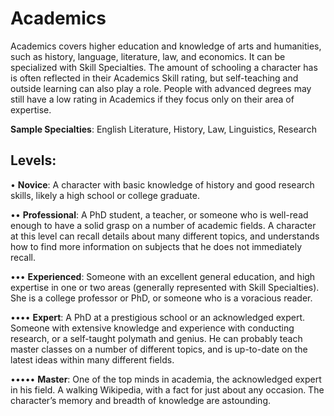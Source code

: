 # **Academics**
Academics covers higher education and knowledge of arts and humanities, such as history, language, literature, law, and economics. It can be specialized with Skill Specialties. The amount of schooling a character has is often reflected in their Academics Skill rating, but self-teaching and outside learning can also play a role. People with advanced degrees may still have a low rating in Academics if they focus only on their area of expertise.

**Sample Specialties**: English Literature, History, Law,
Linguistics, Research

## Levels:
• **Novice**: A character with basic knowledge of history and good research skills, likely a high school or college graduate.

•• **Professional**: A PhD student, a teacher, or someone who is well-read enough to have a solid grasp
on a number of academic fields. A character at this level can recall details about many different topics,
and understands how to find more information
on subjects that he does not immediately recall.

••• **Experienced**: Someone with an excellent general
education, and high expertise in one or two areas
(generally represented with Skill Specialties). She
is a college professor or PhD, or someone who is
a voracious reader.

•••• **Expert**: A PhD at a prestigious school or an
acknowledged expert. Someone with extensive
knowledge and experience with conducting research, or a self-taught polymath and genius. He
can probably teach master classes on a number
of different topics, and is up-to-date on the latest
ideas within many different fields.

••••• **Master**: One of the top minds in academia, the
acknowledged expert in his field. A walking
Wikipedia, with a fact for just about any occasion.
The character’s memory and breadth of knowledge
are astounding.